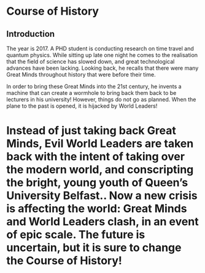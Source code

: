 Course of History
================================

Introduction
---------------------------------
The year is 2017. A PHD student is conducting research on time travel and quantum physics. 
While sitting up late one night he comes to the realisation that the field of science has slowed down, 
and great technological advances have been lacking. Looking back, he recalls that there were many Great Minds 
throughout history that were before their time. 

In order to bring these Great Minds into the 21st century, he invents a machine that can create a wormhole 
to bring back them back to be lecturers in his university! 
However, things do not go as planned. When the plane to the past is opened, it is hijacked by World Leaders!

Instead of just taking back Great Minds, Evil World Leaders are taken back with the intent of taking over
the modern world, and conscripting the bright, young youth of Queen’s University Belfast.. 
Now a new crisis is affecting the world: Great Minds and World Leaders clash, in an event of epic scale. 
The future is uncertain, but it is sure to change the 
                Course of History!
=====================================================